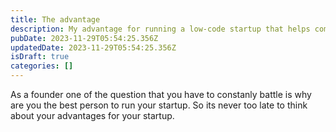 ```yaml
---
title: The advantage
description: My advantage for running a low-code startup that helps companies build integrations.
pubDate: 2023-11-29T05:54:25.356Z
updatedDate: 2023-11-29T05:54:25.356Z
isDraft: true
categories: []
---
```

As a founder one of the question that you have to constanly battle is why are you the best person to run your startup. So its never too late to think about your advantages for your startup.
